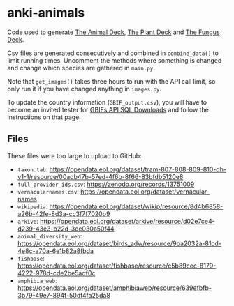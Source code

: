 # anki-animals

Code used to generate [The Animal Deck](https://ankiweb.net/shared/info/934600214), [The Plant Deck](https://ankiweb.net/shared/info/1824327532) and [The Fungus Deck](https://ankiweb.net/shared/info/380167559).

Csv files are generated consecutively and combined in `combine_data()` to limit running times. Uncomment the methods where something is changed and change which species are gathered in `main.py`.

Note that `get_images()` takes three hours to run with the API call limit, so only run it if you have changed anything in `images.py`.

To update the country information (`GBIF_output.csv`), you will have to become an invited tester for [GBIFs API SQL Downloads](https://techdocs.gbif.org/en/data-use/api-sql-downloads) and follow the instructions on that page.

## Files
These files were too large to upload to GitHub:
- `taxon.tab`: https://opendata.eol.org/dataset/tram-807-808-809-810-dh-v1-1/resource/00adb47b-57ed-4f6b-8f66-83bfdb5120e8
- `full_provider_ids.csv`: https://zenodo.org/records/13751009
- `vernacularnames.csv`: https://opendata.eol.org/dataset/vernacular-names
- `wikipedia`: https://opendata.eol.org/dataset/wikip/resource/8d4b6858-a26b-42fe-8d3a-cc3f7f7020b9
- `arkive`: https://opendata.eol.org/dataset/arkive/resource/d02e7ce4-d239-43e3-b22d-3ee030a50f44
- `animal_diversity_web`: https://opendata.eol.org/dataset/birds_adw/resource/9ba2032a-81cd-4e8c-a70a-6e1b82a8fbda
- `fishbase`: https://opendata.eol.org/dataset/fishbase/resource/c5b89cec-8179-4222-978d-cde2be5adf0c
- `amphibia_web`: https://opendata.eol.org/dataset/amphibiaweb/resource/639efbfb-3b79-49e7-894f-50df4fa25da8
